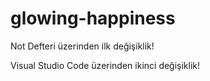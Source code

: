 # glowing-happiness
Not Defteri üzerinden ilk değişiklik!

Visual Studio Code üzerinden ikinci değişiklik!